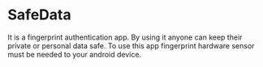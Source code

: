 # SafeData
It is a fingerprint authentication app. By using it anyone can keep their private or personal data safe. To use this app fingerprint hardware sensor must be needed to your android device.
